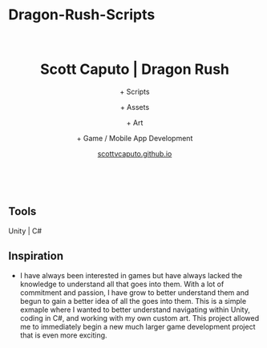 # Dragon-Rush-Scripts
<br />

<p align="center">
  <h1 align="center">Scott Caputo | Dragon Rush </h1>

  <p align="center">
    + Scripts 
  </p>
  <p align="center">
    + Assets 
  </p>
  <p align="center">
    + Art
  </p>
  <p align="center">
    + Game / Mobile App Development
  </p>
  <p align="center">
    <a href="https://github.com/scottvcaputo">scottvcaputo.github.io</a>
  </p>
  <p align="center">
    <br />
    <br />
    <br />
  </p>
</p>

## Tools 


Unity
| C#



## Inspiration

- I have always been interested in games but have always lacked the knowledge to understand all that goes into them. With a lot of commitment and passion, I have grow to better understand them and begun to gain a better idea of all the goes into them. This is a simple exmaple where I wanted to better understand navigating within Unity, coding in C#, and working with my own custom art. This project allowed me to immediately begin a new much larger game development project that is even more exciting. 
